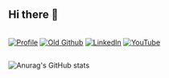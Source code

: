## Hi there 👋
\
[![Profile](https://img.shields.io/badge/website-000000?style=for-the-badge&logo=About.me&logoColor=white)](https://matecardoso.github.io/me/) [![Old Github](https://img.shields.io/badge/GitHub-100000?style=for-the-badge&logo=github&logoColor=white)](https://github.com/mate38) [![LinkedIn](https://img.shields.io/badge/LinkedIn-0077B5?style=for-the-badge&logo=linkedin&logoColor=white)](https://www.linkedin.com/in/matecardoso/) [![YouTube](https://img.shields.io/badge/YouTube-FF0000?style=for-the-badge&logo=youtube&logoColor=white)](https://www.youtube.com/@dev.mateuscardoso)

##

![Anurag's GitHub stats](https://github-readme-stats.vercel.app/api?username=matecardoso&show_icons=true&theme=dark)

<!--
**matecardoso/matecardoso** is a ✨ _special_ ✨ repository because its `README.md` (this file) appears on your GitHub profile.

Here are some ideas to get you started:

- 🔭 I’m currently working on ...
- 🌱 I’m currently learning ...
- 👯 I’m looking to collaborate on ...
- 🤔 I’m looking for help with ...
- 💬 Ask me about ...
- 📫 How to reach me: ...
- 😄 Pronouns: ...
- ⚡ Fun fact: ...
-->
